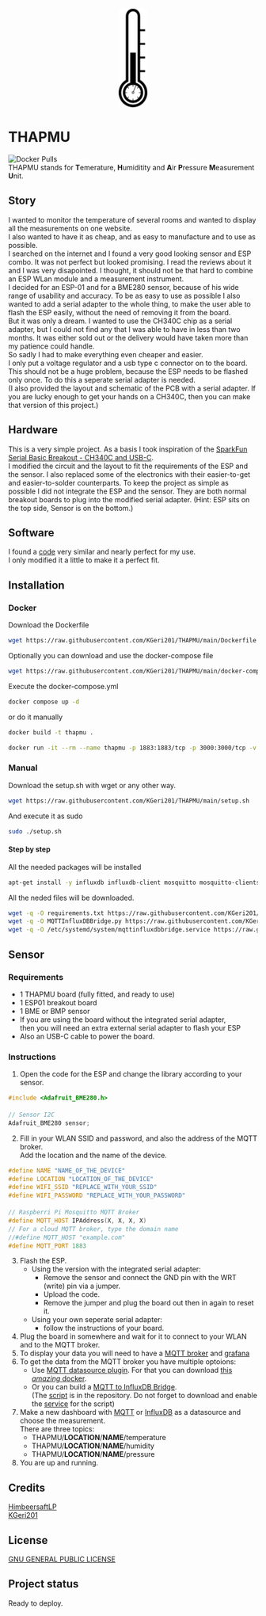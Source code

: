 <p align="center"><img src="THAPMU.svg" alt="Logo" height="200"/></P>

# THAPMU
![Docker Pulls](https://img.shields.io/docker/pulls/kgeri201/thapmu)  
THAPMU stands for **T**emerature, **H**umiditity and **A**ir **P**ressure **M**easurement **U**nit. 

## Story
I wanted to monitor the temperature of several rooms and wanted to display all the measurements on one website.  
I also wanted to have it as cheap, and as easy to manufacture and to use as possible.  
I searched on the internet and I found a very good looking sensor and ESP combo.
It was not perfect but looked promising.
I read the reviews about it and I was very disapointed.
I thought, it should not be that hard to combine an ESP WLan module and a measurement instrument.  
I decided for an ESP-01 and for a BME280 sensor, because of his wide range of usability and accuracy.
To be as easy to use as possible I also wanted to add a serial adapter to the whole thing, to make the user able to flash the ESP easily, without the need of removing it from the board.  
But it was only a dream. I wanted to use the CH340C chip as a serial adapter, but I could not find any that I was able to have in less than two months. It was either sold out or the delivery would have taken more than my patience could handle.  
So sadly I had to make everything even cheaper and easier.  
I only put a voltage regulator and a usb type c connector on to the board. This should not be a huge problem, because the ESP needs to be flashed only once. To do this a seperate serial adapter is needed.  
(I also provided the layout and schematic of the PCB with a serial adapter. If you are lucky enough to get your hands on a CH340C, then you can make that version of this project.)

## Hardware
This is a very simple project. As a basis I took inspiration of the [SparkFun Serial Basic Breakout - CH340C and USB-C](https://www.sparkfun.com/products/15096).  
I modified the circuit and the layout to fit the requirements of the ESP and the sensor. I also replaced some of the electronics with their easier-to-get and easier-to-solder counterparts.
To keep the project as simple as possible I did not integrate the ESP and the sensor.
They are both normal breakout boards to plug into the modified serial adapter. (Hint: ESP sits on the top side, Sensor is on the bottom.)

## Software
I found a [code](https://randomnerdtutorials.com/esp8266-nodemcu-mqtt-publish-bme280-arduino/) very similar and nearly perfect for my use.  
I only modified it a little to make it a perfect fit.  

## Installation
### Docker
Download the Dockerfile
```sh
wget https://raw.githubusercontent.com/KGeri201/THAPMU/main/Dockerfile
```
Optionally you can download and use the docker-compose file
```sh
wget https://raw.githubusercontent.com/KGeri201/THAPMU/main/docker-compose.yml
```
Execute the docker-compose.yml 
```sh
docker compose up -d
```
or do it manually
```sh
docker build -t thapmu .
```
```sh
docker run -it --rm --name thapmu -p 1883:1883/tcp -p 3000:3000/tcp -v $PWD:/usr/src/app thapmu
```

### Manual
Download the setup.sh with wget or any other way.
```sh
wget https://raw.githubusercontent.com/KGeri201/THAPMU/main/setup.sh
```
And execute it as sudo
```sh
sudo ./setup.sh
```
#### Step by step
All the needed packages will be installed
```sh
apt-get install -y influxdb influxdb-client mosquitto mosquitto-clients wget python3 python3-pip grafana-enterprise
```
All the neded files will be downloaded.
```sh
wget -q -O requirements.txt https://raw.githubusercontent.com/KGeri201/THAPMU/main/requirements.txt
wget -q -O MQTTInfluxDBBridge.py https://raw.githubusercontent.com/KGeri201/THAPMU/main/MQTTInfluxDBBridge.py
wget -q -O /etc/systemd/system/mqttinfluxdbbridge.service https://raw.githubusercontent.com/KGeri201/THAPMU/main/mqttinfluxdbbridge.service
```

## Sensor
### Requirements
* 1 THAPMU board (fully fitted, and ready to use)
* 1 ESP01 breakout board
* 1 BME or BMP sensor
* If you are using the board without the integrated serial adapter,  
  then you will need an extra external serial adapter to flash your ESP
* Also an USB-C cable to power the board.

### Instructions
1. Open the code for the ESP and change the library according to your sensor.  
```ino
#include <Adafruit_BME280.h>

// Sensor I2C
Adafruit_BME280 sensor;
```
2. Fill in your WLAN SSID and password, and also the address of the MQTT broker.   
Add the location and the name of the device.
```ino
#define NAME "NAME_OF_THE_DEVICE"
#define LOCATION "LOCATION_OF_THE_DEVICE"
#define WIFI_SSID "REPLACE_WITH_YOUR_SSID"
#define WIFI_PASSWORD "REPLACE_WITH_YOUR_PASSWORD"

// Raspberri Pi Mosquitto MQTT Broker
#define MQTT_HOST IPAddress(X, X, X, X)
// For a cloud MQTT broker, type the domain name
//#define MQTT_HOST "example.com"
#define MQTT_PORT 1883
``` 
3. Flash the ESP.  
    - Using the version with the integrated serial adapter:  
      - Remove the sensor and connect the GND pin with the WRT (write) pin via a jumper.  
      - Upload the code.  
      - Remove the jumper and plug the board out then in again to reset it.  
    - Using your own seperate serial adapter:  
      - follow the instructions of your board. 
4. Plug the board in somewhere and wait for it to connect to your WLAN and to the MQTT broker.
5. To display your data you will need to have a [MQTT broker](https://mosquitto.org/) and [grafana](https://grafana.com/) 
6. To get the data from the MQTT broker you have multiple optoions:  
    - Use [MQTT datasource plugin](https://github.com/grafana/mqtt-datasource). For that you can download [this _amazing_ docker](https://gist.github.com/HimbeersaftLP/82b2a1be7708ddcf71746cd86f2c5de0). 
    - Or you can build a [MQTT to InfluxDB Bridge](https://diyi0t.com/visualize-mqtt-data-with-influxdb-and-grafana/).  
    (The [script](https://github.com/KGeri201/THAPMU/blob/main/MQTTInfluxDBBridge.py) is in the repository. Do not forget to download and enable the [service](https://github.com/KGeri201/THAPMU/blob/main/mqttinfluxdbbridge.service) for the script)
7. Make a new dashboard with [MQTT](https://en.wikipedia.org/wiki/MQTT) or [InfluxDB](https://www.influxdata.com/products/influxdb-overview/) as a datasource and choose the measurement.  
There are three topics:  
   - THAPMU/**LOCATION**/**NAME**/temperature   
   - THAPMU/**LOCATION**/**NAME**/humidity
   - THAPMU/**LOCATION**/**NAME**/pressure
8. You are up and running.  

## Credits
[HimbeersaftLP](https://github.com/HimbeersaftLP)  
[KGeri201](https://github.com/KGeri201)  

## License
[GNU GENERAL PUBLIC LICENSE](LICENSE)

## Project status
Ready to deploy.
